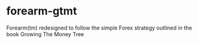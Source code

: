 forearm-gtmt
============

Forearm(tm) redesigned to follow the simple Forex strategy outlined in the book Growing The Money Tree
